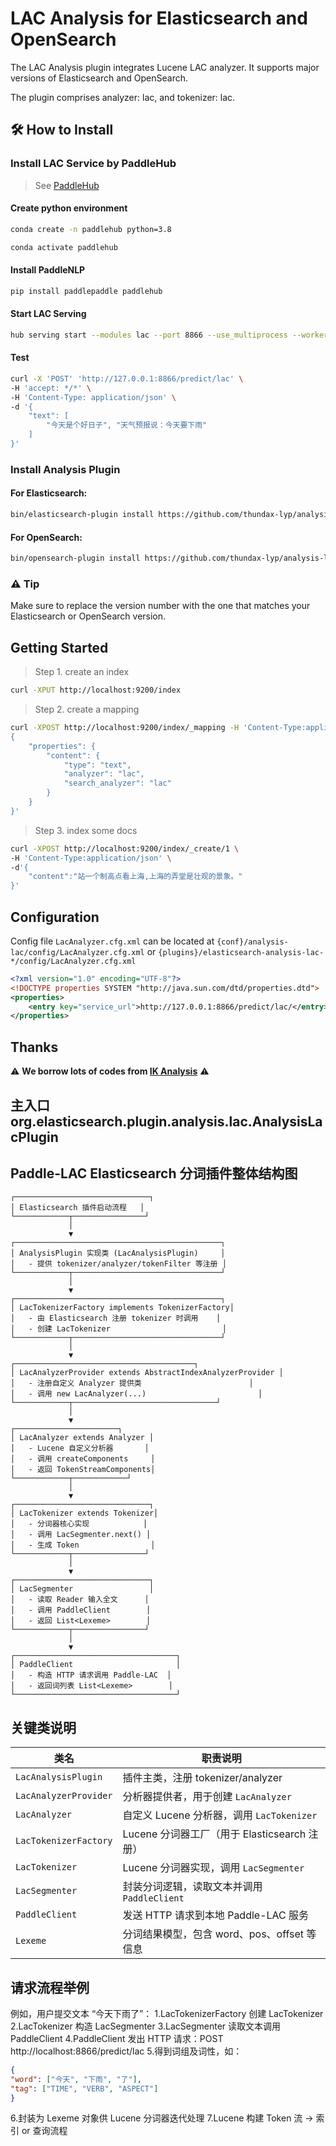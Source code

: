 # LAC Analysis for Elasticsearch and OpenSearch

The LAC Analysis plugin integrates Lucene LAC analyzer. It supports major versions of Elasticsearch and OpenSearch.

The plugin comprises analyzer: lac, and tokenizer: lac.

## 🛠️ How to Install

### Install LAC Service by PaddleHub

> See [PaddleHub](https://www.paddlepaddle.org.cn/hubdetail?name=lac&en_category=LexicalAnalysis)

#### Create python environment

```bash
conda create -n paddlehub python=3.8

conda activate paddlehub
```

#### Install PaddleNLP

```bash
pip install paddlepaddle paddlehub
```

#### Start LAC Serving

```bash
hub serving start --modules lac --port 8866 --use_multiprocess --workers 8
```

#### Test
```bash
curl -X 'POST' 'http://127.0.0.1:8866/predict/lac' \
-H 'accept: */*' \
-H 'Content-Type: application/json' \
-d '{
    "text": [
        "今天是个好日子", "天气预报说：今天要下雨"
    ]
}'
```

### Install Analysis Plugin

#### For Elasticsearch:

```bash
bin/elasticsearch-plugin install https://github.com/thundax-lyp/analysis-lac/releases/download/8.12.2/elasticsearch-analysis-lac-8.12.2.jar
```

#### For OpenSearch:

```bash
bin/opensearch-plugin install https://github.com/thundax-lyp/analysis-lac/releases/download/8.12.2/elasticsearch-analysis-lac-8.12.2.jar
```

### ⚠️ **Tip**

Make sure to replace the version number with the one that matches your Elasticsearch or OpenSearch version.

## Getting Started

> Step 1. create an index

```bash
curl -XPUT http://localhost:9200/index
```

> Step 2. create a mapping

```bash
curl -XPOST http://localhost:9200/index/_mapping -H 'Content-Type:application/json' -d'
{
    "properties": {
        "content": {
            "type": "text",
            "analyzer": "lac",
            "search_analyzer": "lac"
        }
    }
}'
```

> Step 3. index some docs

```bash
curl -XPOST http://localhost:9200/index/_create/1 \
-H 'Content-Type:application/json' \
-d'{
    "content":"站一个制高点看上海,上海的弄堂是壮观的景象。"
}'
```

## Configuration

Config file `LacAnalyzer.cfg.xml` can be located at `{conf}/analysis-lac/config/LacAnalyzer.cfg.xml`
or `{plugins}/elasticsearch-analysis-lac-*/config/LacAnalyzer.cfg.xml`

```xml
<?xml version="1.0" encoding="UTF-8"?>
<!DOCTYPE properties SYSTEM "http://java.sun.com/dtd/properties.dtd">
<properties>
    <entry key="service_url">http://127.0.0.1:8866/predict/lac/</entry>
</properties>
```

## Thanks

⚠️ **We borrow lots of codes from [IK Analysis](https://github.com/infinilabs/analysis-ik)** ⚠️

## 主入口 org.elasticsearch.plugin.analysis.lac.AnalysisLacPlugin
## Paddle-LAC Elasticsearch 分词插件整体结构图
```plaintext
┌──────────────────────────────┐
│ Elasticsearch 插件启动流程   │
└────────────┬────────────────┘
             │
             ▼
┌──────────────────────────────────────────────┐
│ AnalysisPlugin 实现类 (LacAnalysisPlugin)     │
│   - 提供 tokenizer/analyzer/tokenFilter 等注册 │
└────────────┬─────────────────────────────────┘
             │
             ▼
┌──────────────────────────────────────────────┐
│ LacTokenizerFactory implements TokenizerFactory│
│   - 由 Elasticsearch 注册 tokenizer 时调用    │
│   - 创建 LacTokenizer                         │
└────────────┬─────────────────────────────────┘
             │
             ▼
┌────────────────────────────────────────┐
│ LacAnalyzerProvider extends AbstractIndexAnalyzerProvider │
│   - 注册自定义 Analyzer 提供类                        │
│   - 调用 new LacAnalyzer(...)                         │
└────────────┬────────────────────────────────┘
             │
             ▼
┌───────────────────────┐
│ LacAnalyzer extends Analyzer │
│   - Lucene 自定义分析器       │
│   - 调用 createComponents     │
│   - 返回 TokenStreamComponents│
└────────────┬────────────┘
             │
             ▼
┌──────────────────────────────┐
│ LacTokenizer extends Tokenizer│
│   - 分词器核心实现            │
│   - 调用 LacSegmenter.next() │
│   - 生成 Token                │
└────────────┬────────────────┘
             │
             ▼
┌──────────────────────────────┐
│ LacSegmenter                 │
│   - 读取 Reader 输入全文      │
│   - 调用 PaddleClient        │
│   - 返回 List<Lexeme>        │
└────────────┬────────────────┘
             │
             ▼
┌────────────────────────────────────┐
│ PaddleClient                       │
│   - 构造 HTTP 请求调用 Paddle-LAC  │
│   - 返回词列表 List<Lexeme>        │
└────────────────────────────────────┘

```

## 关键类说明
| 类名                    | 职责说明                              |
| --------------------- | --------------------------------- |
| `LacAnalysisPlugin`   | 插件主类，注册 tokenizer/analyzer        |
| `LacAnalyzerProvider` | 分析器提供者，用于创建 `LacAnalyzer`         |
| `LacAnalyzer`         | 自定义 Lucene 分析器，调用 `LacTokenizer`  |
| `LacTokenizerFactory` | Lucene 分词器工厂（用于 Elasticsearch 注册） |
| `LacTokenizer`        | Lucene 分词器实现，调用 `LacSegmenter`    |
| `LacSegmenter`        | 封装分词逻辑，读取文本并调用 `PaddleClient`     |
| `PaddleClient`        | 发送 HTTP 请求到本地 Paddle-LAC 服务       |
| `Lexeme`              | 分词结果模型，包含 word、pos、offset 等信息     |

## 请求流程举例
例如，用户提交文本 “今天下雨了”：
1.LacTokenizerFactory 创建 LacTokenizer
2.LacTokenizer 构造 LacSegmenter
3.LacSegmenter 读取文本调用 PaddleClient
4.PaddleClient 发出 HTTP 请求：POST http://localhost:8866/predict/lac
5.得到词组及词性，如：
```JSON
{
"word": ["今天", "下雨", "了"],
"tag": ["TIME", "VERB", "ASPECT"]
}
```
6.封装为 Lexeme 对象供 Lucene 分词器迭代处理
7.Lucene 构建 Token 流 → 索引 or 查询流程